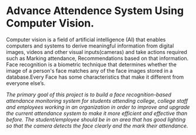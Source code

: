 # Advance Attendence System Using Computer Vision.

Computer vision is a field of artificial intelligence (AI) that enables
computers and systems to derive meaningful information from digital images,
videos and other visual inputs(cameras) and take actions required such as
Marking attendance, Recommendations based on that information. Face
recognition is a biometric technique that determines whether the image of a
person's face matches any of the face images stored in a database.Every Face has some
characteristics that make it different from everyone else’s.


*The primary goal of this project is to build a face recognition-based
attendance monitoring system for students attending college, college staff and
employees working in an organization in order to improve and upgrade the
current attendance system to make it more efficient and effective than before. The
student/employee should be in an area that has good lighting so that the camera
detects the face clearly and the mark their attendance.*
